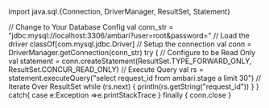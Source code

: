 import java.sql.{Connection, DriverManager, ResultSet, Statement}

// Change to Your Database Config
val conn_str = "jdbc:mysql://localhost:3306/ambari?user=root&password="
// Load the driver
classOf[com.mysql.jdbc.Driver]
// Setup the connection
val conn = DriverManager.getConnection(conn_str)
try {
// Configure to be Read Only
val statement = conn.createStatement(ResultSet.TYPE_FORWARD_ONLY, ResultSet.CONCUR_READ_ONLY)
// Execute Query
val rs = statement.executeQuery("select request_id from ambari.stage a limit 30")
// Iterate Over ResultSet
while (rs.next) {
println(rs.getString("request_id"))
}
} catch{
case e:Exception =>e.printStackTrace
}
finally {
conn.close
}